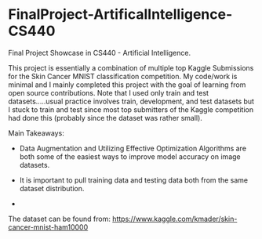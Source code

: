 # FinalProject-ArtificalIntelligence-CS440
Final Project Showcase in CS440 - Artificial Intelligence.

This project is essentially a combination of multiple top Kaggle Submissions for the Skin Cancer MNIST classification competition. My code/work is minimal and I mainly completed this project with the goal of learning from open source contributions. Note that I used only train and test datasets.....usual practice involves train, development, and test datasets but I stuck to train and test since most top submitters of the Kaggle competition had done this (probably since the dataset was rather small).

Main Takeaways:
- Data Augmentation and Utilizing Effective Optimization Algorithms are both some of the easiest ways to improve model accuracy on image datasets. 

- It is important to pull training data and testing data both from the same dataset distribution.

- 


The dataset can be found from: https://www.kaggle.com/kmader/skin-cancer-mnist-ham10000
